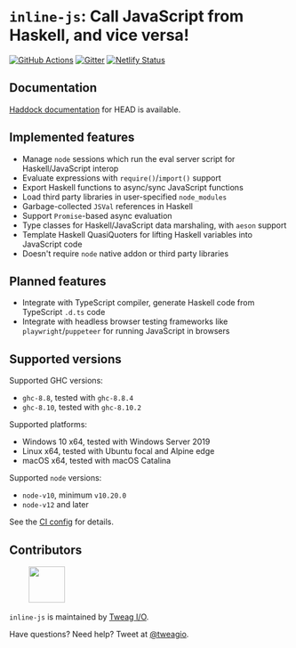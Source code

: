 # `inline-js`: Call JavaScript from Haskell, and vice versa!

[![GitHub Actions](https://github.com/tweag/inline-js/workflows/pipeline/badge.svg?branch=master)](https://github.com/tweag/inline-js/actions?query=branch%3Amaster)
[![Gitter](https://img.shields.io/gitter/room/tweag/inline-js)](https://gitter.im/tweag/inline-js)
[![Netlify Status](https://api.netlify.com/api/v1/badges/b2320ec2-8feb-44d6-886a-8cd4728d92ad/deploy-status)](https://inline-js.netlify.app)

## Documentation

[Haddock documentation](https://inline-js.netlify.app) for HEAD is available.

## Implemented features

- Manage `node` sessions which run the eval server script for Haskell/JavaScript
  interop
- Evaluate expressions with `require()`/`import()` support
- Export Haskell functions to async/sync JavaScript functions
- Load third party libraries in user-specified `node_modules`
- Garbage-collected `JSVal` references in Haskell
- Support `Promise`-based async evaluation
- Type classes for Haskell/JavaScript data marshaling, with `aeson` support
- Template Haskell QuasiQuoters for lifting Haskell variables into JavaScript
  code
- Doesn't require `node` native addon or third party libraries

## Planned features

- Integrate with TypeScript compiler, generate Haskell code from TypeScript
  `.d.ts` code
- Integrate with headless browser testing frameworks like
  `playwright`/`puppeteer` for running JavaScript in browsers

## Supported versions

Supported GHC versions:

- `ghc-8.8`, tested with `ghc-8.8.4`
- `ghc-8.10`, tested with `ghc-8.10.2`

Supported platforms:

- Windows 10 x64, tested with Windows Server 2019
- Linux x64, tested with Ubuntu focal and Alpine edge
- macOS x64, tested with macOS Catalina

Supported `node` versions:

- `node-v10`, minimum `v10.20.0`
- `node-v12` and later

See the [CI
config](https://github.com/tweag/inline-js/blob/master/.github/workflows/pipeline.yml)
for details.

## Contributors

&nbsp;&nbsp;&nbsp;&nbsp;&nbsp;&nbsp;&nbsp;&nbsp; [<img
src="https://tweag.io/logo.png" height="65">](https://tweag.io)

`inline-js` is maintained by [Tweag I/O](https://tweag.io/).

Have questions? Need help? Tweet at [@tweagio](https://twitter.com/tweagio).
